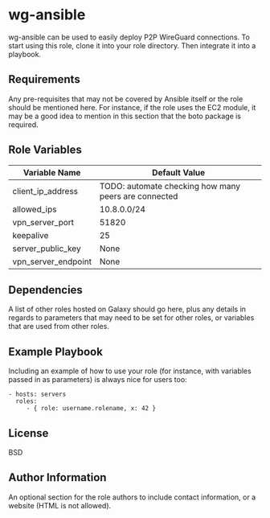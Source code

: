 # wg-ansible

wg-ansible can be used to easily deploy P2P WireGuard connections. To start using this role, clone it into your role directory. Then integrate it into a playbook.

## Requirements

Any pre-requisites that may not be covered by Ansible itself or the role should be mentioned here. For instance, if the role uses the EC2 module, it may be a good idea to mention in this section that the boto package is required.

## Role Variables

| Variable Name       | Default Value                                        |
| ------------------- | ---------------------------------------------------- |
| client_ip_address   | TODO: automate checking how many peers are connected |
| allowed_ips         | 10.8.0.0/24                                          |
| vpn_server_port     | 51820                                                |
| keepalive           | 25                                                   |
| server_public_key   | None                                                 |
| vpn_server_endpoint | None                                                 |

## Dependencies

A list of other roles hosted on Galaxy should go here, plus any details in regards to parameters that may need to be set for other roles, or variables that are used from other roles.

## Example Playbook

Including an example of how to use your role (for instance, with variables passed in as parameters) is always nice for users too:

    - hosts: servers
      roles:
         - { role: username.rolename, x: 42 }

## License

BSD

## Author Information

An optional section for the role authors to include contact information, or a website (HTML is not allowed).
